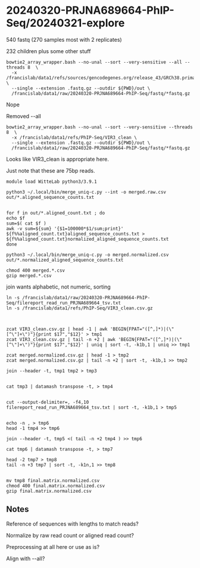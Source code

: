 
#	20240320-PRJNA689664-PhIP-Seq/20240321-explore


540 fastq (270 samples most with 2 replicates)

232 children plus some other stuff


```
bowtie2_array_wrapper.bash --no-unal --sort --very-sensitive --all --threads 8  \
  -x /francislab/data1/refs/sources/gencodegenes.org/release_43/GRCh38.primary_assembly.genome+viral+bacteria+protozoa \
  --single --extension .fastq.gz --outdir ${PWD}/out \
  /francislab/data1/raw/20240320-PRJNA689664-PhIP-Seq/fastq/*fastq.gz
```

Nope



Removed --all


```
bowtie2_array_wrapper.bash --no-unal --sort --very-sensitive --threads 8  \
  -x /francislab/data1/refs/PhIP-Seq/VIR3_clean \
  --single --extension .fastq.gz --outdir ${PWD}/out \
  /francislab/data1/raw/20240320-PRJNA689664-PhIP-Seq/fastq/*fastq.gz
```


Looks like VIR3_clean is appropriate here.


Just note that these are 75bp reads.



```
module load WitteLab python3/3.9.1

python3 ~/.local/bin/merge_uniq-c.py --int -o merged.raw.csv out/*.aligned_sequence_counts.txt


for f in out/*.aligned_count.txt ; do
echo $f
sum=$( cat $f )
awk -v sum=${sum} '{$1=100000*$1/sum;print}' ${f%%aligned_count.txt}aligned_sequence_counts.txt > ${f%%aligned_count.txt}normalized_aligned_sequence_counts.txt
done

python3 ~/.local/bin/merge_uniq-c.py -o merged.normalized.csv out/*.normalized_aligned_sequence_counts.txt

chmod 400 merged.*.csv
gzip merged.*.csv
```





join wants alphabetic, not numeric, sorting



```
ln -s /francislab/data1/raw/20240320-PRJNA689664-PhIP-Seq/filereport_read_run_PRJNA689664_tsv.txt 
ln -s /francislab/data1/refs/PhIP-Seq/VIR3_clean.csv.gz 



zcat VIR3_clean.csv.gz | head -1 | awk 'BEGIN{FPAT="([^,]*)|(\"[^\"]+\")"}{print $17","$12}' > tmp1
zcat VIR3_clean.csv.gz | tail -n +2 | awk 'BEGIN{FPAT="([^,]*)|(\"[^\"]+\")"}{print $17","$12}' | uniq | sort -t, -k1b,1 | uniq >> tmp1

zcat merged.normalized.csv.gz | head -1 > tmp2
zcat merged.normalized.csv.gz | tail -n +2 | sort -t, -k1b,1 >> tmp2

join --header -t, tmp1 tmp2 > tmp3


cat tmp3 | datamash transpose -t, > tmp4


cut --output-delimiter=, -f4,10 filereport_read_run_PRJNA689664_tsv.txt | sort -t, -k1b,1 > tmp5


echo -n , > tmp6
head -1 tmp4 >> tmp6

join --header -t, tmp5 <( tail -n +2 tmp4 ) >> tmp6

cat tmp6 | datamash transpose -t, > tmp7

head -2 tmp7 > tmp8
tail -n +3 tmp7 | sort -t, -k1n,1 >> tmp8


mv tmp8 final.matrix.normalized.csv
chmod 400 final.matrix.normalized.csv
gzip final.matrix.normalized.csv

```





##	Notes


Reference of sequences with lengths to match reads?

Normalize by raw read count or aligned read count?

Preprocessing at all here or use as is?

Align with --all?


